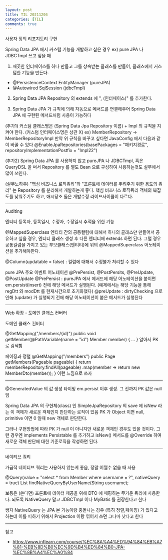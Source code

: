 ```yaml
---
layout: post
title: TIL 20211204
categories: [TIL]
comments: true
---
```


사용자 정의 리포지토리 구현

Spring Data JPA 에서 커스텀 기능을 개발하고 싶은 경우
ex) pure JPA 나 JDBCTmpl 쓰고 싶을 때

1. 깨끗한 인터페이스를 하나 만들고 그를 상속받는 클래스를 만들어, 클래스에서 커스텀한 기능을 만든다.
- @PersistenceContext EntityManager (pureJPA)
- @Autowired SqlSession (jdbcTmpl)

2. Spring Data JPA Repository 의 extends 에 ", (인터페이스)" 를 추가한다.

3. Spring Data JPA 가 규칙에 의해 자동으로 메서드를 연결해주어 Spring Data JPA 에 구현된 메서드처럼 사용이 가능하다

(추가1) 커스텀 클래스명은 (Spring Data Jpa Repository 이름) + Impl 의 규칙을 지켜야 한다. (커스텀 인터페이스명은 상관 X)
ex) MemberRepository -> MemberRepositoryImpl
만약 위 규칙을 바꾸고 싶다면 JavaConfig 에서 다음과 같이 바꿀 수 있다
@EnableJpaRepositories(basePackages = "패키지경로", repositoryImplementationPostfix = "Impl22")

(추가2) Spring Data JPA 를 사용하지 않고 pureJPA 나 JDBCTmpl, 혹은 QueryDSL 을 써서 Repository 를 별도 Bean 으로 구성하여 사용하는것도 실무에서 많이 쓰인다.

(실무노하우) "핵심 비즈니스 로직쿼리"와 "프론트에 데이터를 뿌려주기 위한 용도의 쿼리" 는 Repository 를 분리해서 개발하는게 좋다.
핵심 비즈니스 로직쿼리 객체의 복잡도를 낮춰주기도 하고, 애시당초 둘은 개발수정 라이프사이클이 다르다.

-----------

Auditing

엔티티 등록자, 등록일시, 수정자, 수정일시 추적을 위한 기능

@MappedSuperclass
엔티티 간의 공통컬럼에 대해서 하나의 클래스만 만들어서 공유하고 싶을 경우, 엔티티 클래스 생성 후 다른 엔티티에 extends 하면 된다. 그럴 경우 공통컬럼을 가지고 있는 부모클래스(엔티티)에 위의 @MappedSuperclass 어노테이션을 추가해야한다.

@Column(updatable = false) : 컬럼에 대해서 수정불가 처리할 수 있다

pure JPA 주요 이벤트 어노테이션
@PrePersist, @PostPersits, @PreUpdate, @PostUpdate
@PrePersist : pureJPA 에서 메서드에 해당 어노테이션을 붙이면 em.persist(insert) 전에 해당 메서드가 실행된다. (예제에서는 해당 기능을 통해 regDtt 와 modDtt 를 현재시간으로 초기화했다)
@preUpdate : dirtyChecking 으로 인해 (update) 가 실행되기 전에 해당 어노테이션이 붙은 메서드가 실행된다

-----------

Web 확장 - 도메인 클래스 컨버터

도메인 클래스 컨버터

@GetMapping("/members/{id}")
public void getMember(@PathVariable(name = "id") Member member) {
...
}
알아서 PK 로 검색함

페이징과 정렬
@GetMapping("/members")
public Page<MemberDto> getMembers(Pageable pageable) {
	return memberRepository.findAll(pageable)
		.map(member -> return new MemberDto(member));
}
이런 느낌으로 쓰자

-----------

@GeneratedValue 의 값 생성 타이밍
em.persist 이후 생성. 그 전까지 PK 값은 null 임

Spring Data JPA 의 구현체(class) 인 SimpleJpaRepository 의 save 에 isNew 라는 이 객체가 새로운 객체인지 판단하는 로직이 있음
PK 가 Object 이면 null, primitive 이면 0 일때 new 객체로 판단한다.

그러나 구현방법에 따라 PK 가 null 이 아니지만 새로운 객체인 경우도 있을 것이다. 그런 경우엔 implements Persistable<String> 를 추가하고 isNew() 메서드를 @Override 하여 새로운 객체 판단에 대한 기준로직을 작성하면 된다.

-----------

네이티브 쿼리

가급적 네이티브 쿼리는 사용하지 않는게 좋음, 정말 어쩔수 없을 때 사용

@Query(value = "select * from Member where username = ?", nativeQuery = true)
List<Member> findNativeQueryByUserName(String username);

보통은 (쓴다면) 프론트에 데이터 제공을 위해 DTO 에 매핑하는 무거운 쿼리에 사용한다.
되도록 NativeQuery 말고 JDBCTmpl 이나 MyBatis 를 권장한다고 한다

쌩자 NativeQuery 는 JPA 본 기능이랑 충돌나는 경우 (특히 정렬,페이징) 가 있다고 하는데 이를 피하기 위해서 Projection 이랑 엮어서 쓰면 그나마 낫다고 한다

-----------

참고

- https://www.inflearn.com/course/%EC%8A%A4%ED%94%84%EB%A7%81-%EB%8D%B0%EC%9D%B4%ED%84%B0-JPA-%EC%8B%A4%EC%A0%84
